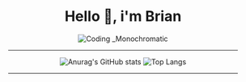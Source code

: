 
<div align=center>
<h1 align=center> Hello 👋, i'm Brian</h1>
 <div align=center>
   
   
![Coding _Monochromatic](https://user-images.githubusercontent.com/94367979/151704008-db008d13-502f-4aad-bbc2-2537bfe0039b.svg) 
 </div>
</div>


<div align=center>
  <hr width="90%"/>
</div>
<div align=center>
  
  
  ![Anurag's GitHub stats](https://github-readme-stats.vercel.app/api?username=musaubrian&show_icons=true&theme=midnight-purple)
  ![Top Langs](https://github-readme-stats.vercel.app/api/top-langs/?username=musaubrian&theme=midnight-purple&layout=compact)
</div>
  

<div align=center>
  <hr width="90%"/>
</div>

